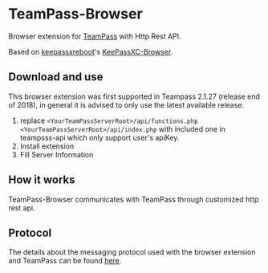 # TeamPass-Browser
Browser extension for [TeamPass](https://teampass.net/) with Http Rest API.

Based on [keepassxreboot](https://github.com/keepassxreboot/)'s [KeePassXC-Browser](https://github.com/keepassxreboot/keepassxc-browser).

## Download and use

This browser extension was first supported in Teampass 2.1.27 (release end of 2018), in general it is advised to only use the latest available release.

1. replace `<YourTeamPassServerRoot>/api/functions.php`
           `<YourTeamPassServerRoot>/api/index.php`
   with included one in teampsss-api which only support user's apiKey.
2. Install extension
3. Fill Server Information

## How it works

TeamPass-Browser communicates with TeamPass through customized http rest api. 

## Protocol

The details about the messaging protocol used with the browser extension and TeamPass can be found [here](teampass-protocol.md).
